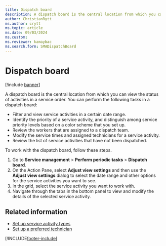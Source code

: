 ```yaml
---
title: Dispatch board   
description: A dispatch board is the central location from which you can view the status of activities in a service order, including a list of tasks. 
author: ChristianRytt
ms.author: crytt
ms.topic: article
ms.date: 09/03/2024
ms.custom:
ms.reviewer: kamaybac
ms.search.form: SMADispatchBoard
---
```


# Dispatch board

[!include [banner](../includes/banner.md)]

A dispatch board is the central location from which you can view the status of activities in a service order. You can perform the following tasks in a dispatch board:

- Filter and view service activities in a certain date range.
- Identify the priority of a service activity, and distinguish among service priority levels based on a color scheme that you set up.
- Review the workers that are assigned to a dispatch team.
- Modify the service times and assigned technicians for a service activity.
- Review the list of service activities that have not been dispatched.

To work with the dispatch board, follow these steps.

1. Go to **Service management** \> **Perform periodic tasks** \> **Dispatch board**.
1. On the Action Pane, select **Adjust view settings** and then use the **Adjust view settings** dialog to select the date range and other options for the service activities you want to see.
1. In the grid, select the service activity you want to work with.
1. Navigate through the tabs in the bottom panel to view and modify the details of the selected service activity.

## Related information

- [Set up service activity types](set-up-service-activity-types.md)
- [Set up a preferred technician](set-up-preferred-technician.md)

[!INCLUDE[footer-include](../../includes/footer-banner.md)]